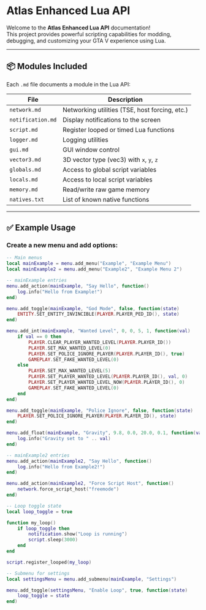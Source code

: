 # Atlas Enhanced Lua API

Welcome to the **Atlas Enhanced Lua API** documentation!  
This project provides powerful scripting capabilities for modding, debugging, and customizing your GTA V experience using Lua.

---

## 📦 Modules Included

Each `.md` file documents a module in the Lua API:

| File              | Description                                 |
|-------------------|---------------------------------------------|
| `network.md`      | Networking utilities (TSE, host forcing, etc.) |
| `notification.md` | Display notifications to the screen         |
| `script.md`       | Register looped or timed Lua functions      |
| `logger.md`       | Logging utilities                           |
| `gui.md`          | GUI window control                          |
| `vector3.md`      | 3D vector type (vec3) with `x`, `y`, `z`    |
| `globals.md`      | Access to global script variables           |
| `locals.md`       | Access to local script variables            |
| `memory.md`       | Read/write raw game memory                  |
| `natives.txt`     | List of known native functions              |

---

## ✅ Example Usage

### Create a new menu and add options:

```lua
-- Main menus
local mainExample = menu.add_menu("Example", "Example Menu")
local mainExample2 = menu.add_menu("Example2", "Example Menu 2")

-- mainExample entries
menu.add_action(mainExample, "Say Hello", function()
    log.info("Hello from Example!")
end)

menu.add_toggle(mainExample, "God Mode", false, function(state)
    ENTITY.SET_ENTITY_INVINCIBLE(PLAYER.PLAYER_PED_ID(), state)
end)

menu.add_int(mainExample, "Wanted Level", 0, 0, 5, 1, function(val)
    if val == 0 then
        PLAYER.CLEAR_PLAYER_WANTED_LEVEL(PLAYER.PLAYER_ID())
        PLAYER.SET_MAX_WANTED_LEVEL(0)
        PLAYER.SET_POLICE_IGNORE_PLAYER(PLAYER.PLAYER_ID(), true)
        GAMEPLAY.SET_FAKE_WANTED_LEVEL(0)
    else
        PLAYER.SET_MAX_WANTED_LEVEL(5)
        PLAYER.SET_PLAYER_WANTED_LEVEL(PLAYER.PLAYER_ID(), val, 0)
        PLAYER.SET_PLAYER_WANTED_LEVEL_NOW(PLAYER.PLAYER_ID(), 0)
        GAMEPLAY.SET_FAKE_WANTED_LEVEL(0)
    end
end)

menu.add_toggle(mainExample, "Police Ignore", false, function(state)
    PLAYER.SET_POLICE_IGNORE_PLAYER(PLAYER.PLAYER_ID(), state)
end)

menu.add_float(mainExample, "Gravity", 9.8, 0.0, 20.0, 0.1, function(val)
    log.info("Gravity set to " .. val)
end)

-- mainExample2 entries
menu.add_action(mainExample2, "Say Hello", function()
    log.info("Hello from Example2!")
end)

menu.add_action(mainExample2, "Force Script Host", function()
    network.force_script_host("freemode")
end)

-- Loop toggle state
local loop_toggle = true

function my_loop()
    if loop_toggle then
        notification.show("Loop is running")
        script.sleep(3000)
    end
end

script.register_looped(my_loop)

-- Submenu for settings
local settingsMenu = menu.add_submenu(mainExample, "Settings")

menu.add_toggle(settingsMenu, "Enable Loop", true, function(state)
    loop_toggle = state
end)

